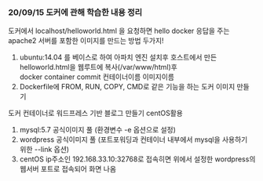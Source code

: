 ### 20/09/15 도커에 관해 학습한 내용 정리

도커에서 localhost/helloworld.html 을 요청하면 
hello docker 응답을 주는 apache2 서버를 포함한 이미지를 만드는 방법 두가지!
1. ubuntu:14.04 를 베이스로 하여 아파치 엔진 설치후 호스트에서 만든 helloworld.html을 웹루트에 복사(/var/www/html)후 \
   docker container commit 컨테이너이름 이미지이름
2. Dockerfile에 FROM, RUN, COPY, CMD로 같은 기능을 하는 도커 이미지 만들기

도커 컨테이너로 워드프레스 기반 블로그 만들기 centOS활용

1. mysql:5.7 공식이미지 풀 (환경변수 -e 옵션으로 설정)
2. wordpress 공식이미지 풀 (포트포워딩과 컨테이너 내부에서 mysql을 사용하기 위한 --link 옵션)
3. centOS ip주소인 192.168.33.10:32768로 접속히면 위에서 설정한 wordpress의 웹서버 포트로 접속되어 화면 나옴





